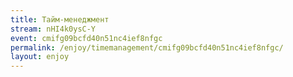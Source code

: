 ```yaml
---
title: Тайм-менеджмент
stream: nHI4k0ysC-Y
event: cmifg09bcfd40n51nc4ief8nfgc
permalink: /enjoy/timemanagement/cmifg09bcfd40n51nc4ief8nfgc/
layout: enjoy
---
```

